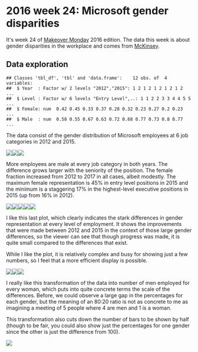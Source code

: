 2016 week 24: Microsoft gender disparities
================

It's week 24 of [Makeover Monday](http://www.makeovermonday.co.uk/data/) 2016 edition. The data this week is about gender disparities in the workplace and comes from [McKinsey](http://www.mckinsey.com/business-functions/organization/our-insights/women-in-the-workplace).

Data exploration
----------------

    ## Classes 'tbl_df', 'tbl' and 'data.frame':    12 obs. of  4 variables:
    ##  $ Year  : Factor w/ 2 levels "2012","2015": 1 2 1 2 1 2 1 2 1 2 ...
    ##  $ Level : Factor w/ 6 levels "Entry Level",..: 1 1 2 2 3 3 4 4 5 5 ...
    ##  $ Female: num  0.42 0.45 0.33 0.37 0.28 0.32 0.23 0.27 0.2 0.23 ...
    ##  $ Male  : num  0.58 0.55 0.67 0.63 0.72 0.68 0.77 0.73 0.8 0.77 ...

The data consist of the gender distribution of Microsoft employees at 6 job categories in 2012 and 2015.

![](2016-week-24_files/figure-markdown_github-ascii_identifiers/unnamed-chunk-2-1.png)![](2016-week-24_files/figure-markdown_github-ascii_identifiers/unnamed-chunk-2-2.png)![](2016-week-24_files/figure-markdown_github-ascii_identifiers/unnamed-chunk-2-3.png)

More employees are male at every job category in both years. The difference grows larger with the seniority of the position. The female fraction increased from 2012 to 2017 in all cases, albeit modestly. The maximum female representation is 45% in entry level positions in 2015 and the minimum is a staggering 17% in the highest-level executive positions in 2015 (up from 16% in 2012).

![](2016-week-24_files/figure-markdown_github-ascii_identifiers/unnamed-chunk-3-1.png)![](2016-week-24_files/figure-markdown_github-ascii_identifiers/unnamed-chunk-3-2.png)![](2016-week-24_files/figure-markdown_github-ascii_identifiers/unnamed-chunk-3-3.png)![](2016-week-24_files/figure-markdown_github-ascii_identifiers/unnamed-chunk-3-4.png)![](2016-week-24_files/figure-markdown_github-ascii_identifiers/unnamed-chunk-3-5.png)

I like this last plot, which clearly indicates the stark differences in gender representation at every level of employment. It shows the improvements that were made between 2012 and 2015 in the context of those large gender differences, so the viewer can see that though progress was made, it is quite small compared to the differences that exist.

While I like the plot, it is relatively complex and busy for showing just a few numbers, so I feel that a more efficient display is possible.

![](2016-week-24_files/figure-markdown_github-ascii_identifiers/unnamed-chunk-4-1.png)![](2016-week-24_files/figure-markdown_github-ascii_identifiers/unnamed-chunk-4-2.png)![](2016-week-24_files/figure-markdown_github-ascii_identifiers/unnamed-chunk-4-3.png)

I really like this transformation of the data into number of men employed for every woman, which puts into quite concrete terms the scale of the differences. Before, we could observe a large gap in the percentages for each gender, but the meaning of an 80:20 ratio is not as concrete to me as imagining a meeting of 5 people where 4 are men and 1 is a woman.

This transformation also cuts down the number of bars to be shown by half (though to be fair, you could also show just the percentages for one gender since the other is just the difference from 100).

![](2016-week-24_files/figure-markdown_github-ascii_identifiers/unnamed-chunk-5-1.png)
